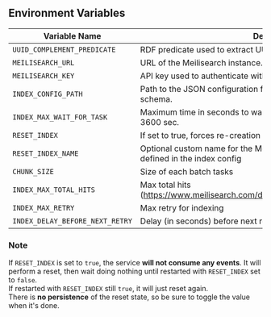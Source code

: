 
## Environment Variables

| Variable Name                     | Description                                                                                                        | Required | Example Value                            |
|-----------------------------------|--------------------------------------------------------------------------------------------------------------------|----------|------------------------------------------|
| `UUID_COMPLEMENT_PREDICATE`       | RDF predicate used to extract UUIDs from triples for indexing.                                                     | Yes      | `http://example.org/uuid`                |
| `MEILISEARCH_URL`                 | URL of the Meilisearch instance.                                                                                   | Yes      | `http://localhost:7700`                  |
| `MEILISEARCH_KEY`                 | API key used to authenticate with Meilisearch.                                                                     | Yes      | `masterKey`                              |
| `INDEX_CONFIG_PATH`               | Path to the JSON configuration file describing indexing rules and schema.                                          | Yes      | `/config/index_config.json`              |
| `INDEX_MAX_WAIT_FOR_TASK`         | Maximum time in seconds to wait for a meilisearch task. Default to 3600 sec.                                       | No       | `3600`                                   |
| `RESET_INDEX`                     | If set to true, forces re-creation of the Meilisearch index.                                                       | No       | `true`                                   |
| `RESET_INDEX_NAME`                | Optional custom name for the Meilisearch index to reset. It must be defined in the index config                    | No       | `custom_index_name`                      |
| `CHUNK_SIZE`                      | Size of each batch tasks                                                                                           | No       | `255`                                    |
| `INDEX_MAX_TOTAL_HITS`            | Max total hits (https://www.meilisearch.com/docs/reference/api/settings#pagination)                                | No       | `50000`                                  |
| `INDEX_MAX_RETRY`                 | Max retry for indexing                                                                                             | No       | `5`                                  |
| `INDEX_DELAY_BEFORE_NEXT_RETRY`   | Delay (in seconds) before next retry                                                                               | No       | `30`                                  |

### Note
If `RESET_INDEX` is set to `true`, the service **will not consume any events**.
It will perform a reset, then wait doing nothing until restarted with `RESET_INDEX` set to `false`.  
If restarted with `RESET_INDEX` still `true`, it will just reset again.  
There is **no persistence** of the reset state, so be sure to toggle the value when it's done.
